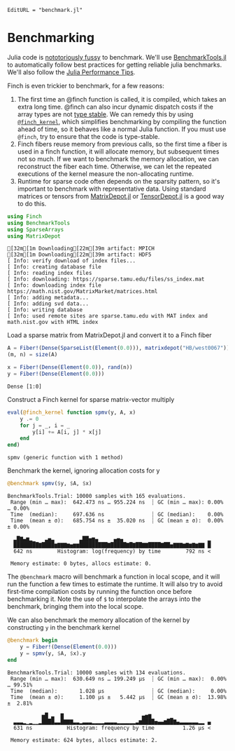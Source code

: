 ```@meta
EditURL = "benchmark.jl"
```

# Benchmarking

Julia code is [nototoriously
fussy](https://github.com/JuliaCI/BenchmarkTools.jl#why-does-this-package-exist)
to benchmark.
We'll use [BenchmarkTools.jl](https://github.com/JuliaCI/BenchmarkTools.jl)
to automatically follow best practices for getting reliable julia benchmarks. We'll also
follow the [Julia Performance Tips](https://docs.julialang.org/en/v1/manual/performance-tips/).

Finch is even trickier to benchmark, for a few reasons:
1. The first time an @finch function is called, it is compiled, which takes an
   extra long time. @finch can also incur dynamic dispatch costs if the array
   types are not [type
   stable](https://docs.julialang.org/en/v1/manual/faq/#man-type-stability). We
   can remedy this by using [`@finch_kernel`](@ref), which simplifies
   benchmarking by compiling the function ahead of time, so it behaves like a
   normal Julia function. If you must use `@finch`, try to ensure that the code
   is type-stable.
2. Finch fibers reuse memory from previous calls, so the first time a fiber is
   used in a finch function, it will allocate memory, but subsequent times not so
   much. If we want to benchmark the memory allocation, we can reconstruct the
   fiber each time. Otherwise, we can let the repeated executions of the kernel
   measure the non-allocating runtime.
3. Runtime for sparse code often depends on the sparsity pattern, so it's
   important to benchmark with representative data. Using standard matrices or tensors from
   [MatrixDepot.jl](https://github.com/JuliaLinearAlgebra/MatrixDepot.jl) or
   [TensorDepot.jl](https://github.com/willow-ahrens/TensorDepot.jl) is a good
   way to do this.

````julia
using Finch
using BenchmarkTools
using SparseArrays
using MatrixDepot
````

````
[32m[1m Downloading[22m[39m artifact: MPICH
[32m[1m Downloading[22m[39m artifact: HDF5
[ Info: verify download of index files...
[ Info: creating database file
[ Info: reading index files
[ Info: downloading: https://sparse.tamu.edu/files/ss_index.mat
[ Info: downloading index file https://math.nist.gov/MatrixMarket/matrices.html
[ Info: adding metadata...
[ Info: adding svd data...
[ Info: writing database
[ Info: used remote sites are sparse.tamu.edu with MAT index and math.nist.gov with HTML index

````

Load a sparse matrix from MatrixDepot.jl and convert it to a Finch fiber

````julia
A = Fiber!(Dense(SparseList(Element(0.0))), matrixdepot("HB/west0067"))
(m, n) = size(A)

x = Fiber!(Dense(Element(0.0)), rand(n))
y = Fiber!(Dense(Element(0.0)))
````

````
Dense [1:0]
````

Construct a Finch kernel for sparse matrix-vector multiply

````julia
eval(@finch_kernel function spmv(y, A, x)
    y .= 0
    for j = _, i = _
        y[i] += A[i, j] * x[j]
    end
end)
````

````
spmv (generic function with 1 method)
````

Benchmark the kernel, ignoring allocation costs for y

````julia
@benchmark spmv($y, $A, $x)
````

````
BenchmarkTools.Trial: 10000 samples with 165 evaluations.
 Range (min … max):  642.473 ns … 955.224 ns  ┊ GC (min … max): 0.00% … 0.00%
 Time  (median):     697.636 ns               ┊ GC (median):    0.00%
 Time  (mean ± σ):   685.754 ns ±  35.020 ns  ┊ GC (mean ± σ):  0.00% ± 0.00%

  ▃█▇▄▆▂▁   ▃▅▃        ▃██▅▆▄     ▄▅▄                           ▂
  ████████▇████▆▇▇▇▆▅▆▆█████████▇█████▇█▇██▇▇████▇██▅▇▇▇▆▇▆▇▆▇▇ █
  642 ns        Histogram: log(frequency) by time        792 ns <

 Memory estimate: 0 bytes, allocs estimate: 0.
````

The `@benchmark` macro will benchmark a function in local scope, and it will run
the function a few times to estimate the runtime. It will also try to avoid
first-time compilation costs by running the function once before benchmarking
it. Note the use of `$` to interpolate the arrays into the benchmark, bringing
them into the local scope.

We can also benchmark the memory allocation of the kernel by constructing `y` in the
benchmark kernel

````julia
@benchmark begin
    y = Fiber!(Dense(Element(0.0)))
    y = spmv(y, $A, $x).y
end
````

````
BenchmarkTools.Trial: 10000 samples with 134 evaluations.
 Range (min … max):  630.649 ns … 199.249 μs  ┊ GC (min … max):  0.00% … 99.51%
 Time  (median):       1.028 μs               ┊ GC (median):     0.00%
 Time  (mean ± σ):     1.100 μs ±   5.442 μs  ┊ GC (mean ± σ):  13.98% ±  2.81%

           ▅█ ▃  ▇                         ▄▅▆      ▁            
  ▃▃▃▂▁▂▁▁▂████▃▃█▇▇▇▃▃▂▃▃▃▂▂▂▂▃▃▃▃▂▂▂▂▂▂▃▆████▅▄▄▆██▇▄▃▃▃▃▃▃▂▂ ▄
  631 ns           Histogram: frequency by time         1.26 μs <

 Memory estimate: 624 bytes, allocs estimate: 2.
````


